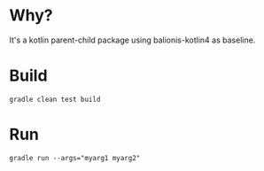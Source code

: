 # Why?
It's a kotlin parent-child package using balionis-kotlin4 as baseline.

# Build
```
gradle clean test build
```

# Run
```
gradle run --args="myarg1 myarg2"
```

